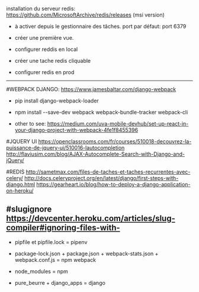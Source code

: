 installation du serveur redis: https://github.com/MicrosoftArchive/redis/releases (msi version)
- à activer depuis le gestionnaire des tâches.
port par défaut: port 6379


- créer une première vue.
- configurer reddis en local
- créer une tache redis cliquable
- configurer redis en prod

---

#WEBPACK DJANGO:
https://www.jamesbaltar.com/django-webpack
- pip install django-webpack-loader
- npm install --save-dev webpack webpack-bundle-tracker webpack-cli

- other to see: https://medium.com/uva-mobile-devhub/set-up-react-in-your-django-project-with-webpack-4fe1f8455396

#JQUERY UI
https://openclassrooms.com/fr/courses/510018-decouvrez-la-puissance-de-jquery-ui/510016-lautocompletion
http://flaviusim.com/blog/AJAX-Autocomplete-Search-with-Django-and-jQuery/

#REDIS
http://sametmax.com/files-de-taches-et-taches-recurrentes-avec-celery/
http://docs.celeryproject.org/en/latest/django/first-steps-with-django.html
https://gearheart.io/blog/how-to-deploy-a-django-application-on-heroku/


#slugignore
https://devcenter.heroku.com/articles/slug-compiler#ignoring-files-with-
--------

- pipfile et pipfile.lock = pipenv
- package-lock.json + package.json + webpack-stats.json + webpack.conf.js = npm webpack
- node_modules = npm

- pure_beurre + django_apps = django